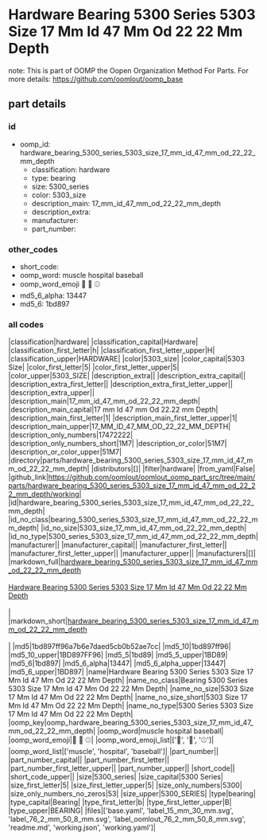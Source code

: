 # Hardware Bearing 5300 Series 5303 Size 17 Mm Id 47 Mm Od 22 22 Mm Depth  

note: This is part of OOMP the Oopen Organization Method For Parts. For more details: https://github.com/oomlout/oomp_base

##  part details





### id
* oomp_id: hardware_bearing_5300_series_5303_size_17_mm_id_47_mm_od_22_22_mm_depth
  * classification: hardware
  * type: bearing
  * size: 5300_series
  * color: 5303_size
  * description_main: 17_mm_id_47_mm_od_22_22_mm_depth
  * description_extra: 
  * manufacturer: 
  * part_number: 

### other_codes
* short_code: 
* oomp_word: muscle hospital baseball
* oomp_word_emoji :muscle: :hospital: :baseball:
* md5_6_alpha: 13447
* md5_6: 1bd897

### all codes 
|classification|hardware|
|classification_capital|Hardware|
|classification_first_letter|h|
|classification_first_letter_upper|H|
|classification_upper|HARDWARE|
|color|5303_size|
|color_capital|5303 Size|
|color_first_letter|5|
|color_first_letter_upper|5|
|color_upper|5303_SIZE|
|description_extra||
|description_extra_capital||
|description_extra_first_letter||
|description_extra_first_letter_upper||
|description_extra_upper||
|description_main|17_mm_id_47_mm_od_22_22_mm_depth|
|description_main_capital|17 mm Id 47 mm Od 22.22 mm Depth|
|description_main_first_letter|1|
|description_main_first_letter_upper|1|
|description_main_upper|17_MM_ID_47_MM_OD_22_22_MM_DEPTH|
|description_only_numbers|17472222|
|description_only_numbers_short|1M7|
|description_or_color|51M7|
|description_or_color_upper|51M7|
|directory|parts/hardware_bearing_5300_series_5303_size_17_mm_id_47_mm_od_22_22_mm_depth|
|distributors|[]|
|filter|hardware|
|from_yaml|False|
|github_link|https://github.com/oomlout/oomlout_oomp_part_src/tree/main/parts/hardware_bearing_5300_series_5303_size_17_mm_id_47_mm_od_22_22_mm_depth/working|
|id|hardware_bearing_5300_series_5303_size_17_mm_id_47_mm_od_22_22_mm_depth|
|id_no_class|bearing_5300_series_5303_size_17_mm_id_47_mm_od_22_22_mm_depth|
|id_no_size|5303_size_17_mm_id_47_mm_od_22_22_mm_depth|
|id_no_type|5300_series_5303_size_17_mm_id_47_mm_od_22_22_mm_depth|
|manufacturer||
|manufacturer_capital||
|manufacturer_first_letter||
|manufacturer_first_letter_upper||
|manufacturer_upper||
|manufacturers|[]|
|markdown_full|[hardware_bearing_5300_series_5303_size_17_mm_id_47_mm_od_22_22_mm_depth](https://github.com/oomlout/oomlout_oomp_part_src/tree/main/parts/hardware_bearing_5300_series_5303_size_17_mm_id_47_mm_od_22_22_mm_depth/working)<br>[](https://github.com/oomlout/oomlout_oomp_part_src/tree/main/parts/hardware_bearing_5300_series_5303_size_17_mm_id_47_mm_od_22_22_mm_depth/working)<br>[Hardware Bearing 5300 Series 5303 Size 17 Mm Id 47 Mm Od 22 22 Mm Depth](https://github.com/oomlout/oomlout_oomp_part_src/tree/main/parts/hardware_bearing_5300_series_5303_size_17_mm_id_47_mm_od_22_22_mm_depth/working)<br><br>|
|markdown_short|[hardware_bearing_5300_series_5303_size_17_mm_id_47_mm_od_22_22_mm_depth](https://github.com/oomlout/oomlout_oomp_part_src/tree/main/parts/hardware_bearing_5300_series_5303_size_17_mm_id_47_mm_od_22_22_mm_depth/working)<br><br>|
|md5|1bd897ff96a7b6e7daed5cb0b52ae7cc|
|md5_10|1bd897ff96|
|md5_10_upper|1BD897FF96|
|md5_5|1bd89|
|md5_5_upper|1BD89|
|md5_6|1bd897|
|md5_6_alpha|13447|
|md5_6_alpha_upper|13447|
|md5_6_upper|1BD897|
|name|Hardware Bearing 5300 Series 5303 Size 17 Mm Id 47 Mm Od 22 22 Mm Depth|
|name_no_class|Bearing 5300 Series 5303 Size 17 Mm Id 47 Mm Od 22 22 Mm Depth|
|name_no_size|5303 Size 17 Mm Id 47 Mm Od 22 22 Mm Depth|
|name_no_size_short|5303 Size 17 Mm Id 47 Mm Od 22 22 Mm Depth|
|name_no_type|5300 Series 5303 Size 17 Mm Id 47 Mm Od 22 22 Mm Depth|
|oomp_key|oomp_hardware_bearing_5300_series_5303_size_17_mm_id_47_mm_od_22_22_mm_depth|
|oomp_word|muscle hospital baseball|
|oomp_word_emoji|:muscle: :hospital: :baseball:|
|oomp_word_emoji_list|[':muscle:', ':hospital:', ':baseball:']|
|oomp_word_list|['muscle', 'hospital', 'baseball']|
|part_number||
|part_number_capital||
|part_number_first_letter||
|part_number_first_letter_upper||
|part_number_upper||
|short_code||
|short_code_upper||
|size|5300_series|
|size_capital|5300 Series|
|size_first_letter|5|
|size_first_letter_upper|5|
|size_only_numbers|5300|
|size_only_numbers_no_zeros|53|
|size_upper|5300_SERIES|
|type|bearing|
|type_capital|Bearing|
|type_first_letter|b|
|type_first_letter_upper|B|
|type_upper|BEARING|
|files|['base.yaml', 'label_15_mm_30_mm.svg', 'label_76_2_mm_50_8_mm.svg', 'label_oomlout_76_2_mm_50_8_mm.svg', 'readme.md', 'working.json', 'working.yaml']|
